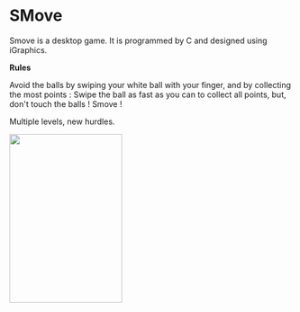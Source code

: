 # SMove

Smove is a desktop game. It is programmed by C and designed using iGraphics. 

**Rules**

Avoid the balls by swiping your white ball with your finger, and by collecting the most points :
Swipe the ball as fast as you can to collect all points, but, don't touch the balls ! Smove ! 

Multiple levels, new hurdles.

<img src="https://github.com/tamanna037/NoteBook/blob/master/sm.jpg" ALIGN=”left”  height="300" width="200">
